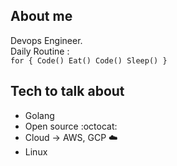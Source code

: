 ## About me

Devops Engineer.\
Daily Routine :\
`for {
    Code()
    Eat()
    Code()
    Sleep()
}`

## Tech to talk about

- Golang
- Open source :octocat:
- Cloud -> AWS, GCP :cloud:
- Linux
